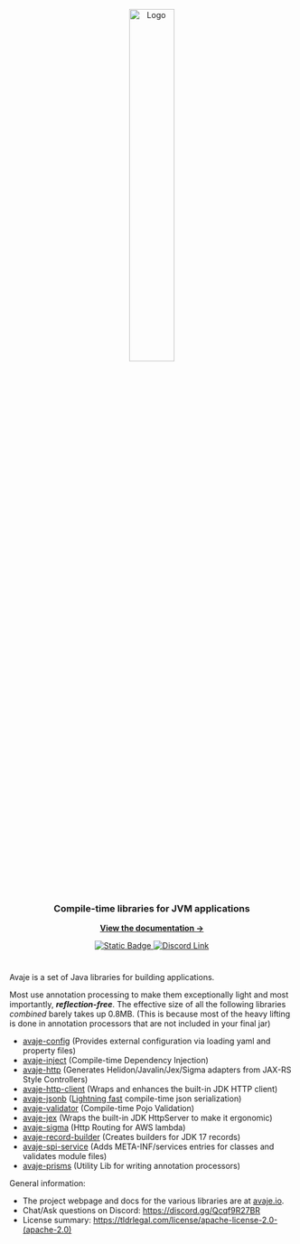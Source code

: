 
<a name="readme-top"></a>

<div align="center">


  <!--Logo-->
  <a href="https://github.com/avaje">
    <img src="/profile/logo.svg" alt="Logo" width="40%">
  </a>

  <!--Title-->
  <h3 align="center">Compile-time libraries for JVM applications</h3>

  <a href="https://avaje.io" style="margin: 1em"><strong>View the documentation →</strong></a>

  <!--License badge-->
  <a href="https://github.com/javalin/javalin/blob/master/LICENSE">
    <img alt="Static Badge" src="https://img.shields.io/badge/License-Apache_2.0-blue">
  </a>
  <!--Discord badge-->
  <a href="https://discord.gg/Qcqf9R27BR">
    <img alt="Discord Link" src="https://img.shields.io/badge/discord-avaje-blue?logo=discord&logoColor=white">
  </a>
</div>

# 

Avaje is a set of Java libraries for building applications. 

Most use annotation processing to make them exceptionally light and most importantly, _**reflection-free**_. The effective size of all the following libraries _combined_ barely takes up 0.8MB. (This is because most of the heavy lifting is done in annotation processors that are not included in your final jar)

- [avaje-config](https://github.com/avaje/avaje-config) (Provides external configuration via loading yaml and property files)
- [avaje-inject](https://github.com/avaje/avaje-inject) (Compile-time Dependency Injection)
- [avaje-http](https://github.com/avaje/avaje-http) (Generates Helidon/Javalin/Jex/Sigma adapters from JAX-RS Style Controllers)
- [avaje-http-client](https://github.com/avaje/avaje-http/tree/master/http-client) (Wraps and enhances the built-in JDK HTTP client)
- [avaje-jsonb](https://github.com/avaje/avaje-jsonb) ([Lightning fast](https://github.com/fabienrenaud/java-json-benchmark#users-model) compile-time json serialization)
- [avaje-validator](https://github.com/avaje/avaje-validator) (Compile-time Pojo Validation)
- [avaje-jex](https://github.com/avaje/avaje-jex) (Wraps the built-in JDK HttpServer to make it ergonomic)
- [avaje-sigma](https://github.com/avaje/avaje-sigma) (Http Routing for AWS lambda)
- [avaje-record-builder](https://github.com/avaje/avaje-record-builder) (Creates builders for JDK 17 records)
- [avaje-spi-service](https://github.com/avaje/avaje-spi-service) (Adds META-INF/services entries for classes and validates module files)
- [avaje-prisms](https://github.com/avaje/avaje-prisms) (Utility Lib for writing annotation processors)

General information:
* The project webpage and docs for the various libraries are at [avaje.io](https://avaje.io).
* Chat/Ask questions on Discord: https://discord.gg/Qcqf9R27BR
* License summary: https://tldrlegal.com/license/apache-license-2.0-(apache-2.0)

